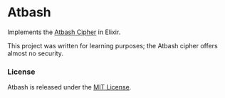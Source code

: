 # Atbash

Implements the [Atbash Cipher](http://www.practicalcryptography.com/ciphers/classical-era/atbash-cipher/) in
Elixir.

This project was written for learning purposes; the Atbash cipher offers almost no security.

### License

Atbash is released under the [MIT License](http://www.opensource.org/licenses/MIT).
